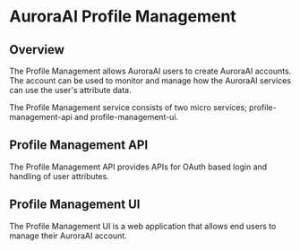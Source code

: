 # AuroraAI Profile Management
## Overview
The Profile Management allows AuroraAI users to create AuroraAI accounts. The
account can be used to monitor and manage how the AuroraAI services can use the
user's attribute data.

The Profile Management service consists of two micro services; 
profile-management-api and profile-management-ui.

## Profile Management API
The Profile Management API provides APIs for OAuth based login and handling of user attributes.

## Profile Management UI
The Profile Management UI is a web application that allows end users to manage their AuroraAI account.